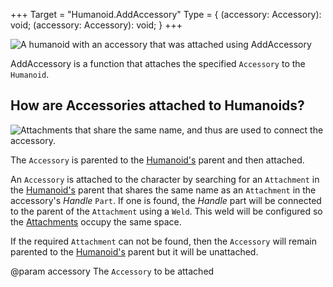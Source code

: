 +++
Target = "Humanoid.AddAccessory"
Type = { (accessory: Accessory): void; (accessory: Accessory): void; }
+++

![A humanoid with an accessory that was attached using AddAccessory][1]AddAccessory is a function that attaches the specified `Accessory` to the `Humanoid`.## How are Accessories attached to Humanoids?![Attachments that share the same name, and thus are used to connect the accessory.][2]The `Accessory` is parented to the [Humanoid's](https://developer.roblox.com/api-reference/class/Humanoid) parent and then attached.An `Accessory` is attached to the character by searching for an `Attachment` in the [Humanoid's](https://developer.roblox.com/api-reference/class/Humanoid) parent that shares the same name as an `Attachment` in the accessory's *Handle* `Part`. If one is found, the *Handle* part will be connected to the parent of the `Attachment` using a `Weld`. This weld will be configured so the [Attachments](https://developer.roblox.com/api-reference/class/Attachment) occupy the same space.If the required `Attachment` can not be found, then the `Accessory` will remain parented to the [Humanoid's](https://developer.roblox.com/api-reference/class/Humanoid) parent but it will be unattached.[1]: https://developer.roblox.com/assets/5aae3895c7db666d0b74b15a/AddAccessory.png[2]: https://developer.roblox.com/assets/5aae3cca23d67a790b463318/AccessoryAttachment.png@param accessory The `Accessory` to be attached